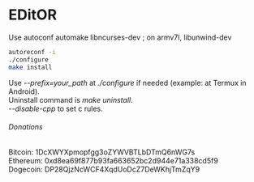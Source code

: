 # EDitOR
Use autoconf automake libncurses-dev ; on armv7l, libunwind-dev
```sh
autoreconf -i
./configure
make install
```
Use *\-\-prefix=your_path* at *./configure* if needed (example: at Termux in Android).\
Uninstall command is *make uninstall*.\
*\-\-disable\-cpp* to set c rules.
###### Donations
Bitcoin: 1DcXWYXpmopfgg3oZYWVBTLbDTmQ6nWG7s\
Ethereum: 0xd8ea69f877b93fa663652bc2d944e71a338cd5f9\
Dogecoin: DP28QjzNcWCF4XqdUoDcZ7DeWKhjTmZqY9